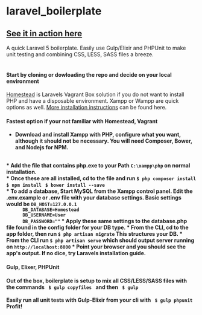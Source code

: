 # laravel_boilerplate 
[See it in action here](http://jqguess.net) 
---------------------------------------------------------
A quick Laravel 5 boilerplate. Easily use Gulp/Elixir and PHPUnit
to make unit testing and combining CSS, LESS, SASS files a breeze.
<br />
<br />
#### Start by cloning or dowloading the repo and decide on your local environment ####
 
  [Homestead](https://laravel.com/docs/4.2/homestead) is Laravels Vagrant Box solution if 
  you do not want to install PHP and have a disposable environment. Xampp or Wampp are quick options as well.
  [More installation instructions](https://laravel.com/docs/5.2/installation)
  can be found here. 


#### Fastest option if your not familiar with Homestead, Vagrant ####

* <strong>Download and install Xampp with PHP, configure what you want, although it should not be necessary.
  You will need Composer, Bower, and Nodejs for NPM. <strong/> 
<br />
* <strong>Add the file that contains php.exe to your Path  <code>C:\xampp\php</code> on normal installation.<strong/>
<br />
* Once these are all installed, cd to the file and run
   <code>$ php composer install </code>
   <code>$ npm install </code>
   <code>$ bower install --save </code>
<br />
* To add a database, Start MySQL from the Xampp control panel.
  Edit the .env.example or .env file with your database settings. Basic settings would be
 <code>DB_HOST=127.0.0.1
      DB_DATABASE=Homestead
      DB_USERNAME=User
      DB_PASSWORD=""</code>
* Apply these same settings to the database.php file found in the config folder for your DB type.
* From the CLI, cd to the app folder,  then run <code>$ php artisan migrate</code> This structures your DB.
* From the CLI run <code>$ php artisan serve</code> which should output server running on <code>http://localhost:8000</code>
* Point your browser and you should see the app's output. If no dice, try Laravels installation guide.  <br />

#### Gulp, Elixer, PHPUnit ####
Out of the box, boilerplate is setup to mix all CSS/LESS/SASS files with the commands
<code> $ gulp copyfiles </code> and then <code> $ gulp </code> <br />
Easily run all unit tests with Gulp-Elixir from your cli with <code> $ gulp phpunit </code> <br />
Profit!




 





